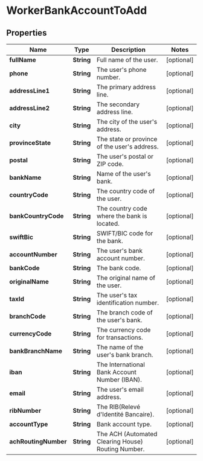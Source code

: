 

# WorkerBankAccountToAdd


## Properties

| Name | Type | Description | Notes |
|------------ | ------------- | ------------- | -------------|
|**fullName** | **String** | Full name of the user. |  [optional] |
|**phone** | **String** | The user&#39;s phone number. |  [optional] |
|**addressLine1** | **String** | The primary address line. |  [optional] |
|**addressLine2** | **String** | The secondary address line. |  [optional] |
|**city** | **String** | The city of the user&#39;s address. |  [optional] |
|**provinceState** | **String** | The state or province of the user&#39;s address. |  [optional] |
|**postal** | **String** | The user&#39;s postal or ZIP code. |  [optional] |
|**bankName** | **String** | Name of the user&#39;s bank. |  [optional] |
|**countryCode** | **String** | The country code of the user. |  [optional] |
|**bankCountryCode** | **String** | The country code where the bank is located. |  [optional] |
|**swiftBic** | **String** | SWIFT/BIC code for the bank. |  [optional] |
|**accountNumber** | **String** | The user&#39;s bank account number. |  [optional] |
|**bankCode** | **String** | The bank code. |  [optional] |
|**originalName** | **String** | The original name of the user. |  [optional] |
|**taxId** | **String** | The user&#39;s tax identification number. |  [optional] |
|**branchCode** | **String** | The branch code of the user&#39;s bank. |  [optional] |
|**currencyCode** | **String** | The currency code for transactions. |  [optional] |
|**bankBranchName** | **String** | The name of the user&#39;s bank branch. |  [optional] |
|**iban** | **String** | The International Bank Account Number (IBAN). |  [optional] |
|**email** | **String** | The user&#39;s email address. |  [optional] |
|**ribNumber** | **String** | The RIB(Relevé d&#39;Identité Bancaire). |  [optional] |
|**accountType** | **String** | Bank account type. |  [optional] |
|**achRoutingNumber** | **String** | The ACH (Automated Clearing House) Routing Number. |  [optional] |



